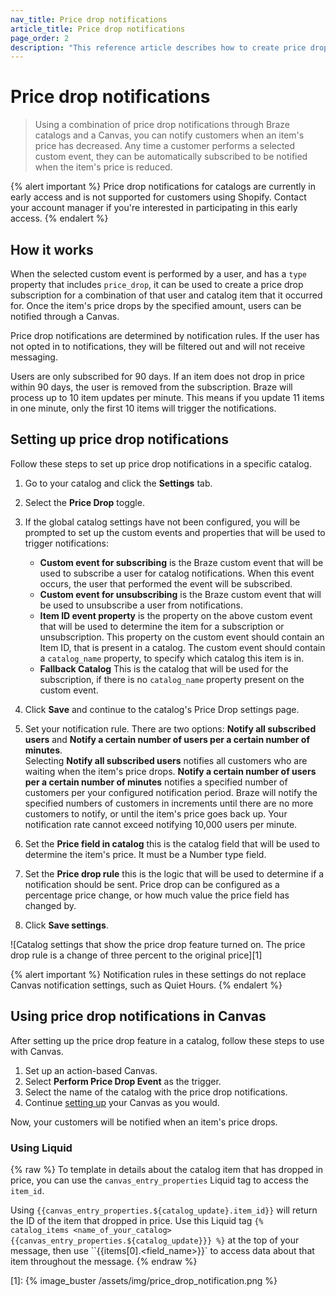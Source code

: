 ```yaml
---
nav_title: Price drop notifications
article_title: Price drop notifications
page_order: 2
description: "This reference article describes how to create price drop notifications in Braze catalogs."
---
```


# Price drop notifications

> Using a combination of price drop notifications through Braze catalogs and a Canvas, you can notify customers when an item's price has decreased. Any time a customer performs a selected custom event, they can be automatically subscribed to be notified when the item's price is reduced.

{% alert important %}
Price drop notifications for catalogs are currently in early access and is not supported for customers using Shopify. Contact your account manager if you're interested in participating in this early access.
{% endalert %}

## How it works

When the selected custom event is performed by a user, and has a `type` property that includes `price_drop`, it can be used to create a price drop subscription for a combination of that user and catalog item that it occurred for. Once the item's price drops by the specified amount, users can be notified through a Canvas.

Price drop notifications are determined by notification rules. If the user has not opted in to notifications, they will be filtered out and will not receive messaging.

Users are only subscribed for 90 days. If an item does not drop in price within 90 days, the user is removed from the subscription. Braze will process up to 10 item updates per minute. This means if you update 11 items in one minute, only the first 10 items will trigger the notifications.

## Setting up price drop notifications

Follow these steps to set up price drop notifications in a specific catalog.

1. Go to your catalog and click the **Settings** tab.
2. Select the **Price Drop** toggle.
3. If the global catalog settings have not been configured, you will be prompted to set up the custom events and properties that will be used to trigger notifications:
    <br>
    - **Custom event for subscribing** is the Braze custom event that will be used to subscribe a user for catalog notifications. When this event occurs, the user that performed the event will be subscribed.
    - **Custom event for unsubscribing** is the Braze custom event that will be used to unsubscribe a user from notifications.
    - **Item ID event property** is the property on the above custom event that will be used to determine the item for a subscription or unsubscription. This property on the custom event should contain an Item ID, that is present in a catalog. The custom event should contain a `catalog_name` property, to specify which catalog this item is in.
    - **Fallback Catalog** This is the catalog that will be used for the subscription, if there is no `catalog_name` property present on the custom event. 

4. Click **Save** and continue to the catalog's Price Drop settings page.
5. Set your notification rule. There are two options: **Notify all subscribed users** and **Notify a certain number of users per a certain number of minutes**. <br>Selecting **Notify all subscribed users** notifies all customers who are waiting when the item's price drops. **Notify a certain number of users per a certain number of minutes** notifies a specified number of customers per your configured notification period. Braze will notify the specified numbers of customers in increments until there are no more customers to notify, or until the item's price goes back up. Your notification rate cannot exceed notifying 10,000 users per minute.
6. Set the **Price field in catalog** this is the catalog field that will be used to determine the item's price. It must be a Number type field.
7. Set the **Price drop rule** this is the logic that will be used to determine if a notification should be sent. Price drop can be configured as a percentage price change, or how much value the price field has changed by.
8. Click **Save settings**.

![Catalog settings that show the price drop feature turned on. The price drop rule is a change of three percent to the original price][1]

{% alert important %}
Notification rules in these settings do not replace Canvas notification settings, such as Quiet Hours.
{% endalert %}

## Using price drop notifications in Canvas

After setting up the price drop feature in a catalog, follow these steps to use with Canvas.

1. Set up an action-based Canvas.
2. Select **Perform Price Drop Event** as the trigger.
3. Select the name of the catalog with the price drop notifications.
4. Continue [setting up]({{site.baseurl}}/user_guide/engagement_tools/canvas/create_a_canvas/create_a_canvas/) your Canvas as you would.

Now, your customers will be notified when an item's price drops.

### Using Liquid
{% raw %}
To template in details about the catalog item that has dropped in price, you can use the `canvas_entry_properties` Liquid tag to access the `item_id`. 

Using ``{{canvas_entry_properties.${catalog_update}.item_id}}`` will return the ID of the item that dropped in price.
Use this Liquid tag  ``{% catalog_items <name_of_your_catalog> {{canvas_entry_properties.${catalog_update}}} %}`` at the top of your message, then use ``{{items[0].<field_name>}}` to access data about that item throughout the message.
{% endraw %}

[1]: {% image_buster /assets/img/price_drop_notification.png %} 
